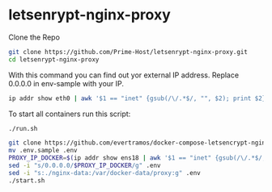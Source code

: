 # letsenrypt-nginx-proxy

Clone the Repo

```bash
git clone https://github.com/Prime-Host/letsenrypt-nginx-proxy.git
cd letsenrypt-nginx-proxy
```

With this command you can find out yor external IP address. Replace 0.0.0.0 in env-sample with your IP.
```bash
ip addr show eth0 | awk '$1 == "inet" {gsub(/\/.*$/, "", $2); print $2}'
```

To start all containers run this script:
```bash
./run.sh
```

```bash
git clone https://github.com/evertramos/docker-compose-letsencrypt-nginx-proxy-companion.git
mv .env.sample .env
PROXY_IP_DOCKER=$(ip addr show ens18 | awk '$1 == "inet" {gsub(/\/.*$/, "", $2); print $2}')
sed -i "s/0.0.0.0/$PROXY_IP_DOCKER/g" .env
sed -i "s:./nginx-data:/var/docker-data/proxy:g" .env
./start.sh
```

